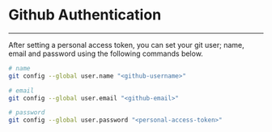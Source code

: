 # Github Authentication

---

After setting a personal access token, you can set your git user; name, email and password using the following commands below.

```sh
# name
git config --global user.name "<github-username>"

# email
git config --global user.email "<github-email>"

# password
git config --global user.password "<personal-access-token>"
```
